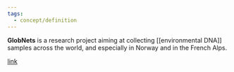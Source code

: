 ```yaml
---
tags:
  - concept/definition
---
```

**GlobNets** is a research project aiming at collecting [[environmental DNA]] samples across the world, and especially in Norway and in the French Alps.

[link](https://umr-ecofog.cirad.fr/projets/globnets-global-biogeography-of-ecological-networks-in-forest-ecosystems)
